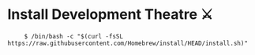 # Install Development Theatre ⚔️

<pre>
    <code class="language-bash" data-lang="bash">$ /bin/bash -c "$(curl -fsSL https://raw.githubusercontent.com/Homebrew/install/HEAD/install.sh)"</code>
</pre>